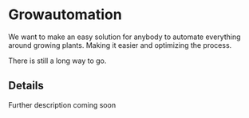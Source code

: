 # Growautomation
We want to make an easy solution for anybody to automate everything around growing plants.
Making it easier and optimizing the process.

There is still a long way to go.

## Details
Further description coming soon
